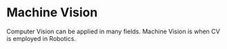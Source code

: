 # Machine Vision

Computer Vision can be applied in many fields. Machine Vision is when CV is employed in Robotics.

